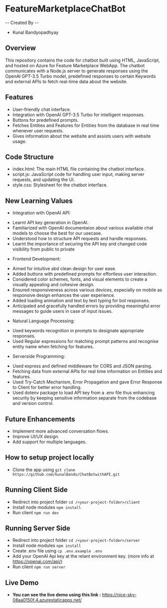 # FeatureMarketplaceChatBot
-- Created By --
* Kunal Bandyopadhyay

## Overview
This repository contains the code for chatbot built using HTML, JavaScript, and hosted on Azure for Feature Marketplace WebApp. The chatbot communicates with a Node.js server to generate responses using the OpenAI GPT-3.5 Turbo model, predefined responses to certain Keywords and external APIs to fetch real-time data about the website.

## Features

- User-friendly chat interface.
- Integration with OpenAI GPT-3.5 Turbo for intelligent responses.
- Buttons for predefined prompts.
- Fetches Entities and Features for Entities from the database in real time whenever user requests.
- Gives information about the website and assists users with website usage.

## Code Structure
- index.html: The main HTML file containing the chatbot interface.
- script.js: JavaScript code for handling user input, making server requests, and updating the UI.
- style.css: Stylesheet for the chatbot interface.

## New Learning Values
* Integration with OpenAI API: 
- Learnt API key generation in OpenAI.
- Familiarized with OpenAI documentaion about various available chat models to choose the best for our usecase.
- Understood how to structure API requests and handle responses.
- Learnt the importance of securing the API key and changed code visibility from public to private

* Frontend Development: 
- Aimed for intuitive abd clean design for user ease.
- Added buttons with predefined prompts for effortless user interaction.
- Considered color schemes, fonts, and visual elements to create a visually appealing and cohesive design.
- Ensured responsiveness across various devices, especially on mobile as responsive design enhances the user experience.
- Added loading animation and text by text typing for bot responses.
- Anticipated and gracefully handled errors by providing meaningful error messages to guide users in case of input issues.

* Natural Language Processing:
- Used keywords recognition in prompts to designate appropriate responses.
- Used Regular expressions for matching prompt patterns and recognise entity name when fetching for features.

* Serverside Programming:
- Used express and defined middleware for CORS and JSON parsing.
- Fetching data from external APIs for real time information on Entities and features.
- Used Try-Catch Mechanism, Error Propagation and gave Error Response to Client for better error handling.
- Used dotenv package to load API key from a .env file thus enhancing security by keeping sensitive information separate from the codebase and version control.

## Future Enhancements
- Implement more advanced conversation flows.
- Improve UI/UX design.
- Add support for multiple languages.

## How to setup project locally
* Clone the app using ```git clone https://github.com/kunalBando/ChatBotwithAPI.git```

## Running Client Side
* Redirect into project folder ```cd /<your-project-folder>/client```
* Install node modules ```npm install```
* Run client ```npm run dev```

## Running Server Side
* Redirect into project folder ```cd /<your-project-folder>/server```
* Install node modules ```npm install```
* Create .env file using ```cp .env.example .env```
* Add your OpenAI Api key at the relant environment key. (more info at https://openai.com/api/)
* Run client ```npm run server```

## Live Demo
* **You can see the live demo using this link :**
https://nice-sky-08aa0150f.4.azurestaticapps.net/


